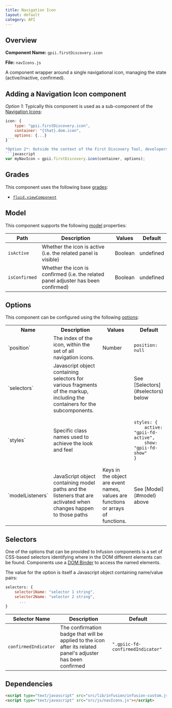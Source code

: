 ```yaml
---
title: Navigation Icon
layout: default
category: API
---
```


## Overview

**Component Name:** `gpii.firstDiscovery.icon`

**File:** `navIcons.js`

A component wrapper around a single navigational icon, managing the state (active/inactive, confirmed).

## Adding a Navigation Icon component

*Option 1*: Typically this component is used as a sub-component of the [Navigation Icons](navIcons.md):
```javascript
icon: {
    type: "gpii.firstDiscovery.icon",
    container: "{that}.dom.icon",
    options: {...}
}```

*Option 2*: Outside the context of the First Discovery Tool, developers may wish to create a standalone component:
```javascript
var myNavIcon = gpii.firstDiscovery.icon(container, options);
```


## Grades

This component uses the following base
[grades](http://docs.fluidproject.org/infusion/development/ComponentGrades.html):

* [`fluid.viewComponent`](http://docs.fluidproject.org/infusion/development/ComponentGrades.html)

## Model

This component supports the following
[model](http://docs.fluidproject.org/infusion/development/tutorial-gettingStartedWithInfusion/ModelComponents.html)
properties:

| Path   | Description | Values | Default |
|--------|-------------|--------|---------|
| `isActive` | Whether the icon is active (i.e. the related panel is visible) | Boolean | undefined  |
| `isConfirmed` | Whether the icon is confirmed (i.e. the related panel adjuster has been confirmed) | Boolean | undefined  |

## Options

This component can be configured using the following
[options](http://docs.fluidproject.org/infusion/development/ComponentOptionsAndDefaults.html):

<table>
    <tr><th>Name</th><th>Description</th><th>Values</th><th>Default</th></tr>
    <tr>
        <td>`position`</td>
        <td>The index of the icon, within the set of all navigation icons.</td>
        <td>Number</td>
        <td>
        <pre><code>position: null</code></pre>
        </td>
    </tr>
    <tr>
        <td>`selectors`</td>
        <td>Javascript object containing selectors for various fragments of the markup, including the containers for the subcomponents.</td>
        <td></td>
        <td>See [Selectors](#selectors) below</td>
    </tr>
    <tr>
        <td>`styles`</td>
        <td>Specific class names used to achieve the look and feel</td>
        <td></td>
        <td>
        <pre><code>styles: {
    active: "gpii-fd-active",
    show: "gpii-fd-show"
}</code></pre>
        </td>
    </tr>
    <tr>
        <td>`modelListeners`</td>
        <td>JavaScript object containing model paths and the listeners that are activated when changes happen to those paths</td>
        <td>Keys in the object are event names, values are functions or arrays of functions.</td>
        <td>See [Model](#model) above</td>
    </tr>
</table>

## Selectors

One of the options that can be provided to Infusion components is a set of CSS-based
selectors identifying where in the DOM different elements can be found. Components use a
[DOM Binder](http://docs.fluidproject.org/infusion/development/DOMBinder.html) to access the
named elements.

The value for the option is itself a Javascript object containing name/value pairs:

```javascript
selectors: {
    selector1Name: "selector 1 string",
    selector2Name: "selector 2 string",
      ...
}
```

| Selector Name | Description | Default |
|---------------|-------------|---------|
| `confirmedIndicator` | The confirmation badge that will be applied to the icon after its related panel's adjuster has been confirmed | `".gpiic-fd-confirmedIndicator"` |

## Dependencies

```html
<script type="text/javascript" src="src/lib/infusion/infusion-custom.js"></script>
<script type="text/javascript" src="src/js/navIcons.js"></script>
```

